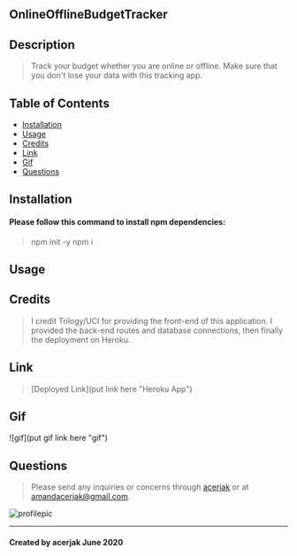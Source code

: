 ## OnlineOfflineBudgetTracker
## Description
> Track your budget whether you are online or offline. Make sure that you don't lose your data with this tracking app.
## Table of Contents
* [Installation](#installation)
* [Usage](#usage)
* [Credits](#credits)
* [Link](#link)
* [Gif](#gif)
* [Questions](#questions)
## Installation
#### Please follow this command to install npm dependencies:
> npm init -y
> npm i
## Usage
> 
## Credits
> I credit Trilogy/UCI for providing the front-end of this application. I provided the back-end routes and database connections, then finally the deployment on Heroku.
## Link
> [Deployed Link](put link here "Heroku App")
## Gif
![gif](put gif link here "gif")
## Questions
> Please send any inquiries or concerns through [acerjak](https://api.github.com/users/acerjak "GitHub Profile") or at amandacerjak@gmail.com.

![profilepic](https://avatars1.githubusercontent.com/u/62491401?v=4 "acerjak")
***
#### Created by acerjak June 2020